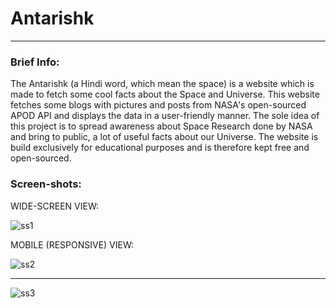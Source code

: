 # Antarishk

<hr>

### Brief Info:

The Antarishk (a Hindi word, which mean the space) is a website which is made to fetch some cool facts about the Space and Universe. This website fetches some blogs with pictures and posts from NASA's open-sourced APOD API and displays the data in a user-friendly manner. The sole idea of this project is to spread awareness about Space Research done by NASA and bring to public, a lot of useful facts about our Universe. The website is build exclusively for educational purposes and is therefore kept free and open-sourced.

### Screen-shots:

WIDE-SCREEN VIEW:

![ss1](https://user-images.githubusercontent.com/64016811/118358762-f764bf80-b59d-11eb-9524-ab02639eae7e.jpg)

MOBILE (RESPONSIVE) VIEW:

![ss2](https://user-images.githubusercontent.com/64016811/118358770-fe8bcd80-b59d-11eb-8eb6-fdebdef1840c.jpg)

<hr>


![ss3](https://user-images.githubusercontent.com/64016811/118358774-03e91800-b59e-11eb-8742-943d33cc6f53.jpg)

